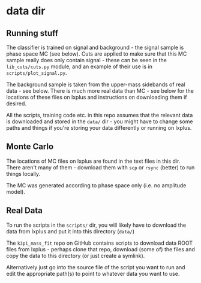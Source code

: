 data dir
====

Running stuff
----
The classifier is trained on signal and background - the signal sample is phase space MC (see below).
Cuts are applied to make sure that this MC sample really does only contain signal - these can be seen in the
`lib_cuts/cuts.py` module, and an example of their use is in `scripts/plot_signal.py`.

The background sample is taken from the upper-mass sidebands of real data - see below.
There is much more real data than MC - see below for the locations of these files on lxplus and instructions
on downloading them if desired.

All the scripts, training code etc. in this repo assumes that the relevant data is downloaded and stored in the `data/`
dir - you might have to change some paths and things if you're storing your data differently or running on lxplus.

Monte Carlo
----
The locations of MC files on lxplus are found in the text files in this dir.
There aren't many of them - download them with `scp` or `rsync` (better) to run things locally.

The MC was generated according to phase space only (i.e. no amplitude model).

Real Data
----
To run the scripts in the `scripts/` dir, you will likely have to download the data from lxplus and put it into this
directory (`data/`)

The `k3pi_mass_fit` repo on GitHub contains scripts to download data ROOT files from lxplus - perhaps clone that repo,
download (some of) the files and copy the data to this directory (or just create a symlink).

Alternatively just go into the source file of the script you want to run and edit the appropriate path(s) to point to
whatever data you want to use.

